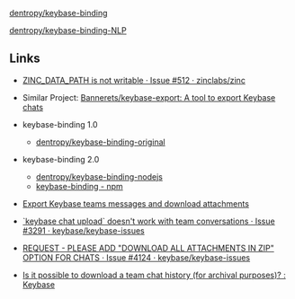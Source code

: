 [dentropy/keybase-binding](https://github.com/dentropy/keybase-binding)

[dentropy/keybase-binding-NLP](https://github.com/dentropy/keybase-binding-NLP)

## Links

* [ZINC\_DATA\_PATH is not writable · Issue #512 · zinclabs/zinc](https://github.com/zinclabs/zinc/issues/512)
* Similar Project: [Bannerets/keybase-export: A tool to export Keybase chats](https://github.com/Bannerets/keybase-export)
* keybase-binding 1.0
	* [dentropy/keybase-binding-original](https://github.com/dentropy/keybase-binding-original)
* keybase-binding 2.0
	* [dentropy/keybase-binding-nodejs](https://github.com/dentropy/keybase-binding-nodejs)
	* [keybase-binding - npm](https://www.npmjs.com/package/keybase-binding)


* [Export Keybase teams messages and download attachments](https://gist.github.com/MikeNGarrett/61a0f2f8f7f9671721407e786efafb58)
* [\`keybase chat upload\` doesn't work with team conversations · Issue #3291 · keybase/keybase-issues](https://github.com/keybase/keybase-issues/issues/3291)
* [REQUEST - PLEASE ADD "DOWNLOAD ALL ATTACHMENTS IN ZIP" OPTION FOR CHATS · Issue #4124 · keybase/keybase-issues](https://github.com/keybase/keybase-issues/issues/4124)
* [Is it possible to download a team chat history (for archival purposes)? : Keybase](https://old.reddit.com/r/Keybase/comments/acap5i/is_it_possible_to_download_a_team_chat_history/)